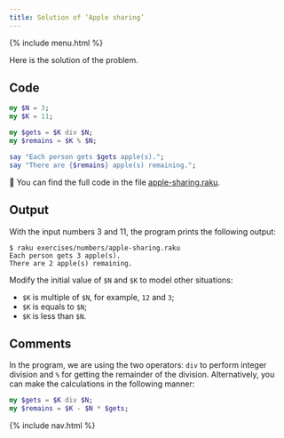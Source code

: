 ```yaml
---
title: Solution of ‘Apple sharing’
---
```


{% include menu.html %}

Here is the solution of the problem.

## Code

```raku
my $N = 3;
my $K = 11;

my $gets = $K div $N;
my $remains = $K % $N;

say "Each person gets $gets apple(s).";
say "There are {$remains} apple(s) remaining.";
```

🦋 You can find the full code in the file [apple-sharing.raku](https://github.com/ash/raku-course/blob/master/exercises/numbers/apple-sharing.raku).

## Output

With the input numbers 3 and 11, the program prints the following output:

```console
$ raku exercises/numbers/apple-sharing.raku
Each person gets 3 apple(s).
There are 2 apple(s) remaining.
```

Modify the initial value of `$N` and `$K` to model other situations:

* `$K` is multiple of `$N`, for example, `12` and `3`;
* `$K` is equals to `$N`;
* `$K` is less than `$N`.

## Comments

In the program, we are using the two operators: `div` to perform integer division and `%` for getting the remainder of the division. Alternatively, you can make the calculations in the following manner:

```raku
my $gets = $K div $N;
my $remains = $K - $N * $gets;
```

{% include nav.html %}
